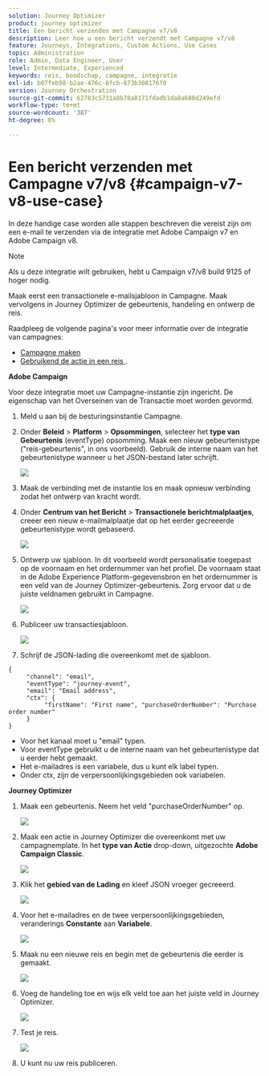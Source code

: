 ```yaml
---
solution: Journey Optimizer
product: journey optimizer
title: Een bericht verzenden met Campagne v7/v8
description: Leer hoe u een bericht verzendt met Campagne v7/v8
feature: Journeys, Integrations, Custom Actions, Use Cases
topic: Administration
role: Admin, Data Engineer, User
level: Intermediate, Experienced
keywords: reis, boodschap, campagne, integratie
exl-id: b07feb98-b2ae-476c-8fcb-873b308176f0
version: Journey Orchestration
source-git-commit: 62783c5731a8b78a8171fdadb1da8a680d249efd
workflow-type: tm+mt
source-wordcount: '387'
ht-degree: 0%

---
```


# Een bericht verzenden met Campagne v7/v8 {#campaign-v7-v8-use-case}

In deze handige case worden alle stappen beschreven die vereist zijn om een e-mail te verzenden via de integratie met Adobe Campaign v7 en Adobe Campaign v8.

>[!NOTE]
>
>Als u deze integratie wilt gebruiken, hebt u Campaign v7/v8 build 9125 of hoger nodig.

Maak eerst een transactionele e-mailsjabloon in Campagne. Maak vervolgens in Journey Optimizer de gebeurtenis, handeling en ontwerp de reis.

Raadpleeg de volgende pagina&#39;s voor meer informatie over de integratie van campagnes:

* [Campagne maken](../action/acc-action.md)
* [ Gebruikend de actie in een reis ](../building-journeys/using-adobe-campaign-v7-v8.md).

**Adobe Campaign**

Voor deze integratie moet uw Campagne-instantie zijn ingericht. De eigenschap van het Overseinen van de Transactie moet worden gevormd.

1. Meld u aan bij de besturingsinstantie Campagne.

1. Onder **Beleid** > **Platform** > **Opsommingen**, selecteer het **type van Gebeurtenis** (eventType) opsomming. Maak een nieuw gebeurtenistype (&quot;reis-gebeurtenis&quot;, in ons voorbeeld). Gebruik de interne naam van het gebeurtenistype wanneer u het JSON-bestand later schrijft.

   ![](assets/accintegration-uc-1.png)

1. Maak de verbinding met de instantie los en maak opnieuw verbinding zodat het ontwerp van kracht wordt.

1. Onder **Centrum van het Bericht** > **Transactionele berichtmalplaatjes**, creeer een nieuw e-mailmalplaatje dat op het eerder gecreeerde gebeurtenistype wordt gebaseerd.

   ![](assets/accintegration-uc-2.png)

1. Ontwerp uw sjabloon. In dit voorbeeld wordt personalisatie toegepast op de voornaam en het ordernummer van het profiel. De voornaam staat in de Adobe Experience Platform-gegevensbron en het ordernummer is een veld van de Journey Optimizer-gebeurtenis. Zorg ervoor dat u de juiste veldnamen gebruikt in Campagne.

   ![](assets/accintegration-uc-3.png)

1. Publiceer uw transactiesjabloon.

   ![](assets/accintegration-uc-4.png)

1. Schrijf de JSON-lading die overeenkomt met de sjabloon.

```
{
     "channel": "email",
     "eventType": "journey-event",
     "email": "Email address",
     "ctx": {
          "firstName": "First name", "purchaseOrderNumber": "Purchase order number"
     }
}
```

* Voor het kanaal moet u &quot;email&quot; typen.
* Voor eventType gebruikt u de interne naam van het gebeurtenistype dat u eerder hebt gemaakt.
* Het e-mailadres is een variabele, dus u kunt elk label typen.
* Onder ctx, zijn de verpersoonlijkingsgebieden ook variabelen.

**Journey Optimizer**

1. Maak een gebeurtenis. Neem het veld &quot;purchaseOrderNumber&quot; op.

   ![](assets/accintegration-uc-5.png)

1. Maak een actie in Journey Optimizer die overeenkomt met uw campagnemplate. In het **type van Actie** drop-down, uitgezochte **Adobe Campaign Classic**.

   ![](assets/accintegration-uc-6.png)

1. Klik het **gebied van de Lading** en kleef JSON vroeger gecreeerd.

   ![](assets/accintegration-uc-7.png)

1. Voor het e-mailadres en de twee verpersoonlijkingsgebieden, veranderings **Constante** aan **Variabele**.

   ![](assets/accintegration-uc-8.png)

1. Maak nu een nieuwe reis en begin met de gebeurtenis die eerder is gemaakt.

   ![](assets/accintegration-uc-9.png)

1. Voeg de handeling toe en wijs elk veld toe aan het juiste veld in Journey Optimizer.

   ![](assets/accintegration-uc-10.png)

1. Test je reis.

   ![](assets/accintegration-uc-11.png)

1. U kunt nu uw reis publiceren.
